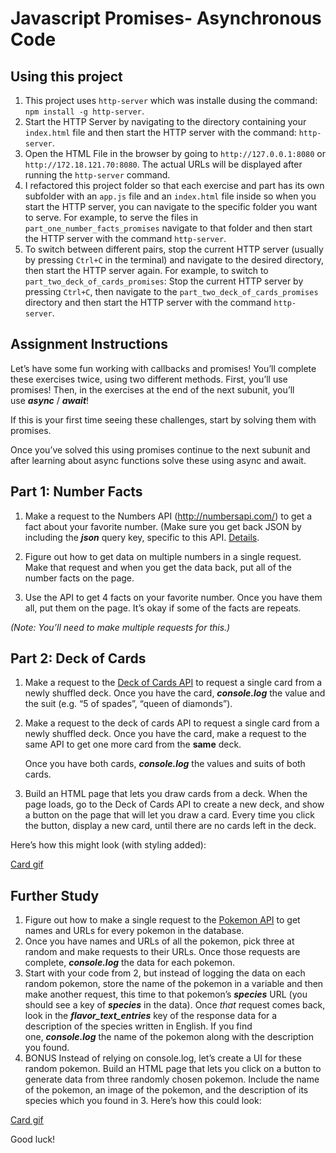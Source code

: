 # Javascript Promises- Asynchronous Code

## Using this project

1. This project uses `http-server` which was installe dusing the command: `npm install -g http-server`.
2. Start the HTTP Server by navigating to the directory containing your `index.html` file and then start the HTTP server with the command: `http-server`.
3. Open the HTML File in the browser by going to `http://127.0.0.1:8080` or `http://172.18.121.70:8080`.  The actual URLs will be displayed after running the `http-server` command.
4. I refactored this project folder so that each exercise and part has its own subfolder with an `app.js` file and an `index.html` file inside so when you start the HTTP server, you can navigate to the specific folder you want to serve. For example, to serve the files in `part_one_number_facts_promises` navigate to that folder and then start the HTTP server with the command `http-server`.
5. To switch between different pairs, stop the current HTTP server (usually by pressing `Ctrl+C` in the terminal) and navigate to the desired directory, then start the HTTP server again.  For example, to switch to `part_two_deck_of_cards_promises`: Stop the current HTTP server by pressing `Ctrl+C`, then navigate to the `part_two_deck_of_cards_promises` directory and then start the HTTP server with the command `http-server`.

## Assignment Instructions

Let’s have some fun working with callbacks and promises! You’ll complete these exercises twice, using two different methods. First, you’ll use promises! Then, in the exercises at the end of the next subunit, you’ll use ***async*** / ***await***!

If this is your first time seeing these challenges, start by solving them with promises.

Once you’ve solved this using promises continue to the next subunit and after learning about async functions solve these using async and await.

## **Part 1: Number Facts**

1. Make a request to the Numbers API (http://numbersapi.com/) to get a fact about your favorite number. (Make sure you get back JSON by including the ***json*** query key, specific to this API. [Details](http://numbersapi.com/#json).
   
2. Figure out how to get data on multiple numbers in a single request. Make that request and when you get the data back, put all of the number facts on the page.
   
3. Use the API to get 4 facts on your favorite number. Once you have them all, put them on the page. It’s okay if some of the facts are repeats.
    
*(Note: You’ll need to make multiple requests for this.)*

## **Part 2: Deck of Cards**

1. Make a request to the [Deck of Cards API](http://deckofcardsapi.com/) to request a single card from a newly shuffled deck. Once you have the card, ***console.log*** the value and the suit (e.g. “5 of spades”, “queen of diamonds”).
2. Make a request to the deck of cards API to request a single card from a newly shuffled deck. Once you have the card, make a request to the same API to get one more card from the **same** deck.
    
    Once you have both cards, ***console.log*** the values and suits of both cards.
    
3. Build an HTML page that lets you draw cards from a deck. When the page loads, go to the Deck of Cards API to create a new deck, and show a button on the page that will let you draw a card. Every time you click the button, display a new card, until there are no cards left in the deck.

Here’s how this might look (with styling added):

[Card gif](static_readme_resources/cards.gif)

## **Further Study**

1. Figure out how to make a single request to the [Pokemon API](https://pokeapi.co/) to get names and URLs for every pokemon in the database.
2. Once you have names and URLs of all the pokemon, pick three at random and make requests to their URLs. Once those requests are complete, ***console.log*** the data for each pokemon.
3. Start with your code from 2, but instead of logging the data on each random pokemon, store the name of the pokemon in a variable and then make another request, this time to that pokemon’s ***species*** URL (you should see a key of ***species*** in the data). Once *that* request comes back, look in the ***flavor_text_entries*** key of the response data for a description of the species written in English. If you find one, ***console.log*** the name of the pokemon along with the description you found.
4. BONUS Instead of relying on console.log, let’s create a UI for these random pokemon. Build an HTML page that lets you click on a button to generate data from three randomly chosen pokemon. Include the name of the pokemon, an image of the pokemon, and the description of its species which you found in 3.
Here’s how this could look:

[Card gif](static_readme_resources/pokemon.gif)

Good luck!